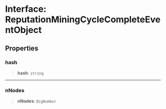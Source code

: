 # Interface: ReputationMiningCycleCompleteEventObject

## Properties

### hash

> **hash**: `string`

***

### nNodes

> **nNodes**: `BigNumber`
